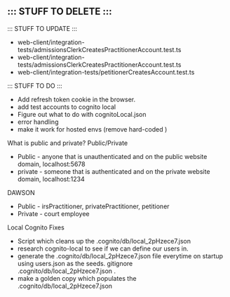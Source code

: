::: STUFF TO DELETE :::
- 


::: STUFF TO UPDATE :::
- web-client/integration-tests/admissionsClerkCreatesPractitionerAccount.test.ts
- web-client/integration-tests/admissionsClerkCreatesPractitionerAccount.test.ts
- web-client/integration-tests/petitionerCreatesAccount.test.ts


::: STUFF TO DO :::
- Add refresh token cookie in the browser.
- add test accounts to cognito local
- Figure out what to do with cognitoLocal.json
- error handling
- make it work for hosted envs (remove hard-coded )





What is public and private?
Public/Private
- Public - anyone that is unauthenticated and on the public website domain, localhost:5678
- private - someone that is authenticated and on the private website domain, localhost:1234

DAWSON
- Public - irsPractitioner, privatePractitioner, petitioner
- Private - court employee


Local Cognito Fixes
- Script which cleans up the .cognito/db/local_2pHzece7.json
- research cognito-local to see if we can define our users in.
- generate the .cognito/db/local_2pHzece7.json file everytime on startup using users.json as the seeds. gitignore .cognito/db/local_2pHzece7.json .
- make a golden copy which populates the .cognito/db/local_2pHzece7.json